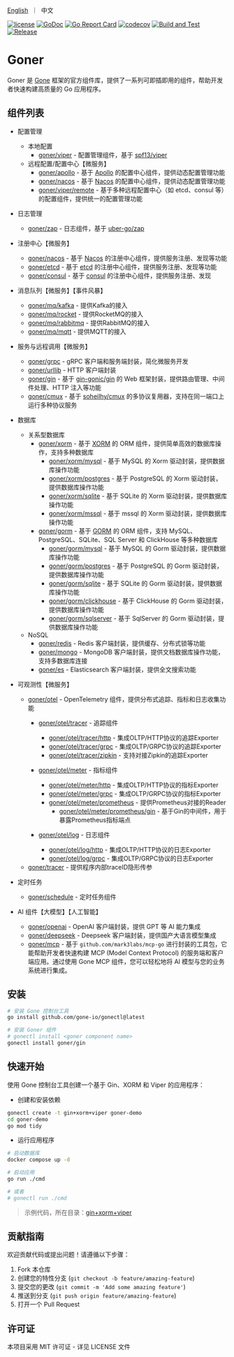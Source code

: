 <p>
    <a href="README.md">English</a>&nbsp ｜&nbsp 中文
</p>

[![license](https://img.shields.io/badge/license-MIT-blue)](LICENSE)
[![GoDoc](https://pkg.go.dev/badge/github.com/gone-io/goner.jsonvalue?utm_source=godoc)](http://godoc.org/github.com/gone-io/goner)
[![Go Report Card](https://goreportcard.com/badge/github.com/gone-io/goner)](https://goreportcard.com/report/github.com/gone-io/goner)
[![codecov](https://codecov.io/gh/gone-io/goner/graph/badge.svg?token=H3CROTTDZ1)](https://codecov.io/gh/gone-io/goner)
[![Build and Test](https://github.com/gone-io/goner/actions/workflows/go.yml/badge.svg)](https://github.com/gone-io/goner/actions/workflows/go.yml)
[![Release](https://img.shields.io/github/release/gone-io/goner.svg?style=flat-square)](https://github.com/gone-io/goner/releases)

# Goner

Goner 是 [Gone](https://github.com/gone-io/gone) 框架的官方组件库，提供了一系列可即插即用的组件，帮助开发者快速构建高质量的
Go 应用程序。

## 组件列表

- 配置管理
    - 本地配置
        - [goner/viper](./viper) - 配置管理组件，基于 [spf13/viper](https://github.com/spf13/viper)
    - 远程配置/配置中心【微服务】
        - [goner/apollo](./apollo) - 基于 [Apollo](https://www.apolloconfig.com/) 的配置中心组件，提供动态配置管理功能
        - [goner/nacos](./nacos) - 基于 [Nacos](https://nacos.io/) 的配置中心组件，提供动态配置管理功能
        - [goner/viper/remote](./viper/remote) - 基于多种远程配置中心（如 etcd、consul 等）的配置组件，提供统一的配置管理功能
- 日志管理
    - [goner/zap](./zap) - 日志组件，基于 [uber-go/zap](https://github.com/uber-go/zap)

- 注册中心【微服务】
    - [goner/nacos](./nacos) - 基于 [Nacos](https://nacos.io/) 的注册中心组件，提供服务注册、发现等功能
    - [goner/etcd](./etcd) - 基于 [etcd](https://etcd.io/) 的注册中心组件，提供服务注册、发现等功能
    - [goner/consul](./consul) - 基于 [consul](https://www.consul.io/) 的注册中心组件，提供服务注册、发现

- 消息队列【微服务】【事件风暴】
    - [goner/mq/kafka](./mq/kafka) - 提供Kafka的接入
    - [goner/mq/rocket](./mq/rocket) - 提供RocketMQ的接入
    - [goner/mq/rabbitmq](./mq/rabbitmq) - 提供RabbitMQ的接入
    - [goner/mq/mqtt](./mq/mqtt) - 提供MQTT的接入

- 服务与远程调用【微服务】
    - [goner/grpc](./grpc) - gRPC 客户端和服务端封装，简化微服务开发
    - [goner/urllib](./urllib) - HTTP 客户端封装
    - [goner/gin](./gin) - 基于 [gin-gonic/gin](https://github.com/gin-gonic/gin) 的 Web 框架封装，提供路由管理、中间件处理、HTTP 注入等功能
    - [goner/cmux](./cmux) - 基于 [soheilhy/cmux](https://github.com/soheilhy/cmux) 的多协议复用器，支持在同一端口上运行多种协议服务

- 数据库
    - 关系型数据库
        - [goner/xorm](./xorm) - 基于 [XORM](https://xorm.io/) 的 ORM 组件，提供简单高效的数据库操作，支持多种数据库
            - [goner/xorm/mysql](./xorm/mysql) - 基于 MySQL 的 Xorm 驱动封装，提供数据库操作功能
            - [goner/xorm/postgres](./xorm/postgres) - 基于 PostgreSQL 的 Xorm 驱动封装，提供数据库操作功能
            - [goner/xorm/sqlite](./xorm/sqlite) - 基于 SQLite 的 Xorm 驱动封装，提供数据库操作功能
            - [goner/xorm/mssql](./xorm/mssql) - 基于 mssql 的 Xorm 驱动封装，提供数据库操作功能
        - [goner/gorm](./gorm) - 基于 [GORM](https://gorm.io/) 的 ORM 组件，支持 MySQL、PostgreSQL、SQLite、SQL Server 和 ClickHouse 等多种数据库
            - [goner/gorm/mysql](./gorm/mysql) - 基于 MySQL 的 Gorm 驱动封装，提供数据库操作功能
            - [goner/gorm/postgres](./gorm/postgres) - 基于 PostgreSQL 的 Gorm 驱动封装，提供数据库操作功能
            - [goner/gorm/sqlite](./gorm/sqlite) - 基于 SQLite 的 Gorm 驱动封装，提供数据库操作功能
            - [goner/gorm/clickhouse](./gorm/clickhouse) - 基于 ClickHouse 的 Gorm 驱动封装，提供数据库操作功能
            - [goner/gorm/sqlserver](./gorm/sqlserver) - 基于 SqlServer 的 Gorm 驱动封装，提供数据库操作功能
    - NoSQL
        - [goner/redis](./redis) - Redis 客户端封装，提供缓存、分布式锁等功能
        - [goner/mongo](./mongo) - MongoDB 客户端封装，提供文档数据库操作功能，支持多数据库连接
        - [goner/es](./es) - Elasticsearch 客户端封装，提供全文搜索功能

- 可观测性【微服务】
    - [goner/otel](./otel) - OpenTelemetry 组件，提供分布式追踪、指标和日志收集功能
        - [goner/otel/tracer](./otel/tracer) - 追踪组件
            - [goner/otel/tracer/http](./otel/tracer/http) - 集成OLTP/HTTP协议的追踪Exporter
            - [goner/otel/tracer/grpc](./otel/tracer/grpc) - 集成OLTP/GRPC协议的追踪Exporter
            - [goner/otel/tracer/zipkin](./otel/tracer/zipkin) - 支持对接Zipkin的追踪Exporter

        - [goner/otel/meter](./otel/meter) - 指标组件
            - [goner/otel/meter/http](./otel/meter/http) - 集成OLTP/HTTP协议的指标Exporter
            - [goner/otel/meter/grpc](./otel/meter/grpc) - 集成OLTP/GRPC协议的指标Exporter
            - [goner/otel/meter/prometheus](./otel/meter/prometheus) - 提供Prometheus对接的Reader
                - [goner/otel/meter/prometheus/gin](./otel/meter/prometheus/gin) - 基于Gin的中间件，用于暴露Prometheus指标端点

        - [goner/otel/log](./otel/log) - 日志组件
            - [goner/otel/log/http](./otel/log/http) - 集成OLTP/HTTP协议的日志Exporter
            - [goner/otel/log/grpc](./otel/log/grpc) - 集成OLTP/GRPC协议的日志Exporter
    - [goner/tracer](./tracer) - 提供程序内部traceID隐形传参

- 定时任务
    - [goner/schedule](./schedule) - 定时任务组件

- AI 组件【大模型】【人工智能】
    - [goner/openai](./openai) - OpenAI 客户端封装，提供 GPT 等 AI 能力集成
    - [goner/deepseek](./deepseek) - Deepseek 客户端封装，提供国产大语言模型集成
    - [goner/mcp](./mcp) - 基于 `github.com/mark3labs/mcp-go` 进行封装的工具包，它能帮助开发者快速构建 MCP (Model Context
      Protocol)  的服务端和客户端应用。通过使用 Gone MCP 组件，您可以轻松地将 AI 模型与您的业务系统进行集成。

## 安装

```bash
# 安装 Gone 控制台工具
go install github.com/gone-io/gonectl@latest

# 安装 Goner 组件
# gonectl install <goner component name>
gonectl install goner/gin
```

## 快速开始

使用 Gone 控制台工具创建一个基于 Gin、XORM 和 Viper 的应用程序：

- 创建和安装依赖

```bash
gonectl create -t gin+xorm+viper goner-demo
cd goner-demo
go mod tidy
```

- 运行应用程序

```bash
# 启动数据库
docker compose up -d

# 启动应用
go run ./cmd

# 或者
# gonectl run ./cmd
```

> 示例代码，所在目录：[gin+xorm+viper](examples/gin%2Bxorm%2Bviper)

## 贡献指南

欢迎贡献代码或提出问题！请遵循以下步骤：

1. Fork 本仓库
2. 创建您的特性分支 (`git checkout -b feature/amazing-feature`)
3. 提交您的更改 (`git commit -m 'Add some amazing feature'`)
4. 推送到分支 (`git push origin feature/amazing-feature`)
5. 打开一个 Pull Request

## 许可证

本项目采用 MIT 许可证 - 详见 LICENSE 文件
